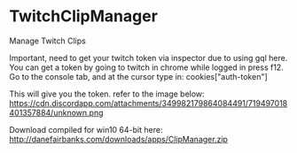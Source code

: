 # TwitchClipManager
Manage Twitch Clips


Important, need to get your twitch token via inspector due to using gql here.
You can get a token by going to twitch in chrome while logged in press f12.  Go to the console tab, and at the cursor type in:
cookies["auth-token"]

This will give you the token. refer to the image below:
https://cdn.discordapp.com/attachments/349982179864084491/719497018401357884/unknown.png

Download compiled for win10 64-bit here: http://danefairbanks.com/downloads/apps/ClipManager.zip
